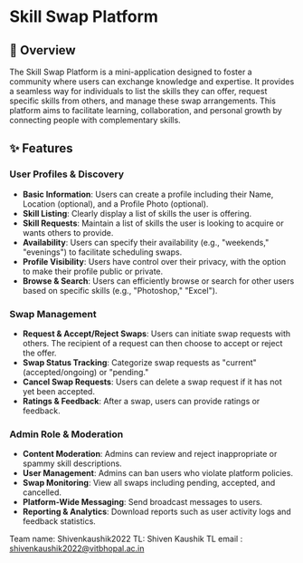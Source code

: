 # Skill Swap Platform

## 🌟 Overview
The Skill Swap Platform is a mini-application designed to foster a community where users can exchange knowledge and expertise. It provides a seamless way for individuals to list the skills they can offer, request specific skills from others, and manage these swap arrangements. This platform aims to facilitate learning, collaboration, and personal growth by connecting people with complementary skills.

## ✨ Features

### User Profiles & Discovery
- **Basic Information**: Users can create a profile including their Name, Location (optional), and a Profile Photo (optional).
- **Skill Listing**: Clearly display a list of skills the user is offering.
- **Skill Requests**: Maintain a list of skills the user is looking to acquire or wants others to provide.
- **Availability**: Users can specify their availability (e.g., "weekends," "evenings") to facilitate scheduling swaps.
- **Profile Visibility**: Users have control over their privacy, with the option to make their profile public or private.
- **Browse & Search**: Users can efficiently browse or search for other users based on specific skills (e.g., "Photoshop," "Excel").

### Swap Management
- **Request & Accept/Reject Swaps**: Users can initiate swap requests with others. The recipient of a request can then choose to accept or reject the offer.
- **Swap Status Tracking**: Categorize swap requests as "current" (accepted/ongoing) or "pending."
- **Cancel Swap Requests**: Users can delete a swap request if it has not yet been accepted.
- **Ratings & Feedback**: After a swap, users can provide ratings or feedback.

### Admin Role & Moderation
- **Content Moderation**: Admins can review and reject inappropriate or spammy skill descriptions.
- **User Management**: Admins can ban users who violate platform policies.
- **Swap Monitoring**: View all swaps including pending, accepted, and cancelled.
- **Platform-Wide Messaging**: Send broadcast messages to users.
- **Reporting & Analytics**: Download reports such as user activity logs and feedback statistics.

Team name: Shivenkaushik2022
TL: Shiven Kaushik
TL email : shivenkaushik2022@vitbhopal.ac.in
